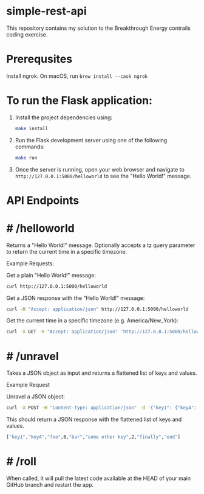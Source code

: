 # simple-rest-api
This repository contains my solution to the Breakthrough Energy contrails coding exercise.

# Prerequsites
Install ngrok. On macOS, run `brew install --cask ngrok`

# To run the Flask application:
1. Install the project dependencies using:
    ```bash
    make install
    ```
2.  Run the Flask development server using one of the following commands:
    ```bash
    make run
    ```
3.  Once the server is running, open your web browser and navigate to `http://127.0.0.1:5000/helloworld` to see the "Hello World!" message.

# API Endpoints
# # /helloworld
Returns a "Hello World!" message. Optionally accepts a tz query parameter to return the current time in a specific timezone.

Example Requests:

Get a plain "Hello World!" message:
```bash
curl http://127.0.0.1:5000/helloworld
```

Get a JSON response with the "Hello World!" message:
```bash
curl -H "Accept: application/json" http://127.0.0.1:5000/helloworld
```

Get the current time in a specific timezone (e.g. America/New_York):
```bash
curl -X GET -H "Accept: application/json" 'http://127.0.0.1:5000/helloworld?tz=America/New_York'
```

# # /unravel
Takes a JSON object as input and returns a flattened list of keys and values.

Example Request

Unravel a JSON object:
```bash
curl -X POST -H "Content-Type: application/json" -d '{"key1": {"keyA": ["foo", 0, "bar"]}, "some other key": 2, "finally": "end"}' http://127.0.0.1:5000/unravel
```
This should return a JSON response with the flattened list of keys and values.
```bash
["key1","keyA","foo",0,"bar","some other key",2,"finally","end"]
```

# # /roll
When called, it will pull the latest code available at the HEAD of your main GitHub branch and restart the app.
